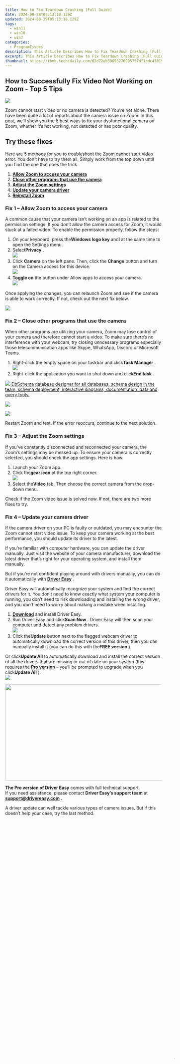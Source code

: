 ```yaml
---
title: How to Fix Teardown Crashing [Full Guide]
date: 2024-08-28T05:13:18.129Z
updated: 2024-08-29T05:13:18.129Z
tags:
  - win11
  - win10
  - win7
categories:
  - ProgramIssues
description: This Article Describes How to Fix Teardown Crashing [Full Guide]
excerpt: This Article Describes How to Fix Teardown Crashing [Full Guide]
thumbnail: https://thmb.techidaily.com/62d72eb39093270995757df1adc43019ed0e362b73decee245e264928d768a5a.jpg
---
```


## How to Successfully Fix Video Not Working on Zoom - Top 5 Tips

![](https://images.drivereasy.com/wp-content/uploads/2022/03/zoom-cannot-start-video-1.jpg)

 Zoom cannot start video or no camera is detected? You’re not alone. There have been quite a lot of reports about the camera issue on Zoom. In this post, we’ll show you the 5 best ways to fix your dysfunctional camera on Zoom, whether it’s not working, not detected or has poor quality.

## Try these fixes

 Here are 5 methods for you to troubleshoot the Zoom cannot start video error. You don’t have to try them all. Simply work from the top down until you find the one that does the trick.

1. **[Allow Zoom to access your camera](https://tools.techidaily.com/drivereasy/download/)**
2. **[Close other programs that use the camera](https://tools.techidaily.com/drivereasy/download/)**
3. **[Adjust the Zoom settings](https://tools.techidaily.com/drivereasy/download/)**
4. **[Update your camera driver](https://tools.techidaily.com/drivereasy/download/)**
5. **[Reinstall Zoom](https://tools.techidaily.com/drivereasy/download/)**

### Fix 1 – Allow Zoom to access your camera

 A common cause that your camera isn’t working on an app is related to the permission settings. If you don’t allow the camera access for Zoom, it would stuck at a failed video. To enable the permission properly, follow the steps:

1. On your keyboard, press the**Windows logo key** and**I** at the same time to open the Settings menu.
2. Select**Privacy** .  
![](https://images.drivereasy.com/wp-content/uploads/2020/12/1-2-3.jpg)
3. Click **Camera** on the left pane. Then, click the **Change** button and turn on the Camera access for this device.  
![](https://images.drivereasy.com/wp-content/uploads/2020/12/1-3-3.jpg)
4. **Toggle on** the button under Allow apps to access your camera.  
![](https://images.drivereasy.com/wp-content/uploads/2020/12/1-4-1.jpg)

 Once applying the changes, you can relaunch Zoom and see if the camera is able to work correctly. If not, check out the next fix below.

<!-- affiliate ads begin -->
<a href="https://shop.incomedia.eu/order/checkout.php?PRODS=39655089&QTY=1&AFFILIATE=108875&CART=1"><img src="https://incomedia.eu/files/images/affiliates/wa/01_WA_728x90.jpg" border="0"></a>
<!-- affiliate ads end -->
### Fix 2 – Close other programs that use the camera

 When other programs are utilizing your camera, Zoom may lose control of your camera and therefore cannot start a video. To make sure there’s no interference with your webcam, try closing unncessary programs especially those telecommunication apps like Skype, WhatsApp, Discord or Microsoft Teams.

1. Right-click the empty space on your taskbar and click**Task Manager** .  
![](https://images.drivereasy.com/wp-content/uploads/2020/10/1-1-10.jpg)
2. Right-click the application you want to shut down and click**End task** .  
<!-- affiliate ads begin -->
<a href="https://shop.dbschema.com/order/checkout.php?PRODS=19867419&QTY=1&AFFILIATE=108875&CART=1"> <img src="https://secure.avangate.com/images/merchant/176b22bab4e94a28619ca2433b2ef241/products/1_icon256.png" border="0">
DbSchema database designer for all databases, schema design in the team, schema deployment, interactive diagrams, documentation, data and query tools. </a>
<!-- affiliate ads end -->
![](https://images.drivereasy.com/wp-content/uploads/2020/09/2-2-1.jpg)

<!-- affiliate ads begin -->
<a href="https://secure.2checkout.com/order/checkout.php?PRODS=32667153&QTY=1&AFFILIATE=108875&CART=1"><img src="https://www.coolmuster.com/uploads/image/20201228/feature02.png" border="0"></a>
<!-- affiliate ads end -->
 Restart Zoom and test. If the error reoccurs, continue to the next solution.

### Fix 3 – Adjust the Zoom settings

 If you’ve constantly disconnected and reconnected your camera, the Zoom’s settings may be messed up. To ensure your camera is correctly selected, you should check the app settings. Here is how.

1. Launch your Zoom app.
2. Click the**gear icon** at the top right corner.  
![](https://images.drivereasy.com/wp-content/uploads/2020/12/2-6.jpg)
3. Select the**Video** tab. Then choose the correct camera from the drop-down menu.

 Check if the Zoom video issue is solved now. If not, there are two more fixes to try.

### Fix 4 – Update your camera driver

 If the camera driver on your PC is faulty or outdated, you may encounter the Zoom cannot start video issue. To keep your camera working at the best performance, you should update its driver to the latest.

 If you’re familiar with computer hardware, you can update the driver manually. Just visit the website of your camera manufacturer, download the latest driver that’s right for your operating system, and install them manually.

 But if you’re not confident playing around with drivers manually, you can do it automatically with **[Driver Easy](https://tools.techidaily.com/drivereasy/download/)**  .

 Driver Easy will automatically recognize your system and find the correct drivers for it. You don’t need to know exactly what system your computer is running, you don’t need to risk downloading and installing the wrong driver, and you don’t need to worry about making a mistake when installing.

1. **[Download](https://tools.techidaily.com/drivereasy/download/)**  and install Driver Easy.
2. Run Driver Easy and click**Scan Now** . Driver Easy will then scan your computer and detect any problem drivers.  
![](https://images.drivereasy.com/wp-content/uploads/2021/04/de-borderless.jpg)
3. Click the**Update** button next to the flagged webcam driver to automatically download the correct version of this driver, then you can manually install it (you can do this with the**FREE version** ).  

 Or click**Update All** to automatically download and install the correct version of all the drivers that are missing or out of date on your system (this requires the **[Pro version](https://tools.techidaily.com/drivereasy/download/)**  – you‘ll be prompted to upgrade when you click**Update All** ).  
![](https://images.drivereasy.com/wp-content/uploads/2021/04/update-webcam-driver-driver-easy.jpg)

<!-- affiliate ads begin -->
<a href="https://martinic.evyy.net/c/5597632/1422856/4482" target="_top" id="1422856"><img src="//a.impactradius-go.com/display-ad/4482-1422856" border="0" alt="" width="580" height="309"/></a>
<!-- affiliate ads end -->
**The Pro version of Driver Easy** comes with full technical support.  
 If you need assistance, please contact **Driver Easy’s support team** at **[support@drivereasy.com](https://tools.techidaily.com/drivereasy/download/) .**

 A driver update can well tackle various types of camera issues. But if this doesn’t help your case, try the last method.

<!-- affiliate ads begin -->
<span id="1793213">
					<video width="1080" height="1620" style="cursor:pointer"
           poster="//a.impactradius-go.com/display-clicktoplayimage/1793213.jpeg"
           onclick="if(!this.playClicked){this.play();this.setAttribute('controls',true);this.playClicked=true;}">
	   <source src="//a.impactradius-go.com/display-ad/19135-1793213">
	   <img src="//a.impactradius-go.com/display-clicktoplayimage/1793213.jpeg" style="border: none; height: 100%; width: 100%; object-fit: contain">
	</video>
	<div style="width:1080px;text-align:center"><a href="javascript:window.open(decodeURIComponent('https%3A%2F%2Ftinyland.pxf.io%2Fc%2F5597632%2F1793213%2F19135'), '_blank');void(0);">Click here</a></div>
</span>
<img height="0" width="0" src="https://imp.pxf.io/i/5597632/1793213/19135" style="position:absolute;visibility:hidden;" border="0" />
<!-- affiliate ads end -->
### Fix 5 – Reinstall Zoom

 If you’ve walked through the process above but still can’t get the camera working, try reinstalling Zoom as the last resort. This should help you resolve some deeper program issues.

1. On your keyboard, press the**Windows logo key** and R to invoke the Run box. Type in**appwiz.cpl** in the field and click**OK** .  
![](https://images.drivereasy.com/wp-content/uploads/2021/02/6-1.jpg)
2. Scroll to locate Zoom. Right-click it and click**Uninstall** .  
<!-- affiliate ads begin -->
<a href="https://purchase.swifdoo.com/order/checkout.php?PRODS=40002162&QTY=1&AFFILIATE=108875&CART=1"><img src="https://secure.avangate.com/images/merchant/8b932759a5a04ddb34bf79e3f9072e4b/products/1_Product%20box%20white-1024x1024.png" border="0">SwifDoo PDF Perpetual (1 PC) Free upgrade. No monthly fees ever. 
</a>
<!-- affiliate ads end -->
![](https://images.drivereasy.com/wp-content/uploads/2021/02/6-2.jpg)
3. After the app is completely uninstalled, you can go to **[Zoom’s official website](https://zoom.us/download)**  and download the latest client.

See if the newly installed restore its camera functionality.

---

 Hopefully one of the fixes eliminates your problem. If you have any questions or suggestions, feel free to drop us a line below.

* [webcam](https://tools.techidaily.com/drivereasy/download/)
* [Zoom](https://tools.techidaily.com/drivereasy/download/)

<ins class="adsbygoogle"
     style="display:block"
     data-ad-format="autorelaxed"
     data-ad-client="ca-pub-7571918770474297"
     data-ad-slot="1223367746"></ins>



<ins class="adsbygoogle"
     style="display:block"
     data-ad-client="ca-pub-7571918770474297"
     data-ad-slot="8358498916"
     data-ad-format="auto"
     data-full-width-responsive="true"></ins>

<span class="atpl-alsoreadstyle">Also read:</span>
<div><ul>
<li><a href="https://some-knowledge.techidaily.com/new-film-editing-expertise-exchange/"><u>[New] Film Editing Expertise Exchange</u></a></li>
<li><a href="https://screen-capture.techidaily.com/new-streamline-sound-capture-using-audacity-efficiently-on-a-mac-for-2024/"><u>[New] Streamline Sound Capture  Using Audacity Efficiently on a Mac for 2024</u></a></li>
<li><a href="https://extra-tips.techidaily.com/2024-approved-aural-enhancement-for-your-inshot-clips/"><u>2024 Approved  Aural Enhancement for Your Inshot Clips</u></a></li>
<li><a href="https://article-tips.techidaily.com/2024-approved-avoidance-of-unplanned-pauses-during-photobooth-sessions/"><u>2024 Approved  Avoidance of Unplanned Pauses During Photobooth Sessions</u></a></li>
<li><a href="https://youtube-help.techidaily.com/2024-approved-mastering-your-camera-essential-tactics-for-hit-youtube-videos/"><u>2024 Approved  Mastering Your Camera  Essential Tactics for Hit YouTube Videos</u></a></li>
<li><a href="https://extra-skills.techidaily.com/2024-approved-orchestrating-the-scene-adding-cropping-and-adjusting-music-in-canva/"><u>2024 Approved  Orchestrating the Scene  Adding, Cropping & Adjusting Music in Canva</u></a></li>
<li><a href="https://win-solutions.techidaily.com/beat-the-battlefield-bug-fixing-warzone-x-ray-issues-in-four-steps/"><u>Beat the Battlefield Bug - Fixing Warzone X-Ray Issues in Four Steps</u></a></li>
<li><a href="https://win-solutions.techidaily.com/call-of-duty-warzone-stuck-on-black-screen-heres-what-to-do/"><u>Call of Duty Warzone Stuck on Black Screen? Here's What to Do !</u></a></li>
<li><a href="https://win-solutions.techidaily.com/cs-go-troubleshooting-guide-fixing-user-cannot-login/"><u>CS: GO Troubleshooting Guide: Fixing 'User Cannot Login'</u></a></li>
<li><a href="https://win-solutions.techidaily.com/1723005707742-destiny-2-disconnect-woes-heres-how-to-re-establish-your-server-link-successfully/"><u>Destiny ^2 Disconnect Woes? Here's How to Re-Establish Your Server Link Successfully</u></a></li>
<li><a href="https://tech-haven.techidaily.com/discover-the-essential-chatgpt-integrations-for-blockchain-developers/"><u>Discover the Essential ChatGPT Integrations for Blockchain Developers</u></a></li>
<li><a href="https://win-solutions.techidaily.com/encountering-utorrent-crashes-here-are-7-guaranteed-fixes-to-get-it-running-again/"><u>Encountering UTorrent Crashes? Here Are 7 Guaranteed Fixes to Get It Running Again</u></a></li>
<li><a href="https://win-solutions.techidaily.com/expert-advice-on-overcoming-stuttering-issues-with-borderlands-ngameplay/"><u>Expert Advice on Overcoming Stuttering Issues with Borderlands nGameplay</u></a></li>
<li><a href="https://win-solutions.techidaily.com/expert-advice-overcoming-manor-lords-stutter-on-windows-or-mac/"><u>Expert Advice: Overcoming Manor Lords Stutter on Windows or Mac</u></a></li>
<li><a href="https://win-solutions.techidaily.com/fall-guys-for-pc-resolve-freezing-problems-quickly/"><u>Fall Guys for PC - Resolve Freezing Problems Quickly</u></a></li>
<li><a href="https://win-solutions.techidaily.com/farewell-to-frustration-expert-fixes-for-persistent-tower-of-fantasy-pc-issues/"><u>Farewell To Frustration - Expert Fixes for Persistent Tower of Fantasy PC Issues</u></a></li>
<li><a href="https://win-solutions.techidaily.com/fixes-for-deathloops-frame-dropping-issues-in-pc-version/"><u>Fixes for Deathloop's Frame Dropping Issues in PC Version</u></a></li>
<li><a href="https://win-solutions.techidaily.com/forza-horizon/"><u>Forza Horizon 지정: 기능 드라이버를 업데이트하여 그래픽을 수정하십시오!</u></a></li>
<li><a href="https://win-solutions.techidaily.com/how-to-resolve-non-loading-map-graphics-for-warzone-players/"><u>How to Resolve Non-Loading Map Graphics for Warzone Players</u></a></li>
<li><a href="https://win-solutions.techidaily.com/how-to-stop-the-endless-sound-but-stagnant-visuals-fixing-youtube-video-glitches-in-firefox-and-google-chrome/"><u>How to Stop the Endless Sound but Stagnant Visuals: Fixing YouTube Video Glitches in Firefox and Google Chrome</u></a></li>
<li><a href="https://common-error.techidaily.com/how-to-troubleshoot-and-unfreeze-file-explorer-in-windows-11/"><u>How to Troubleshoot and Unfreeze File Explorer in Windows 11</u></a></li>
<li><a href="https://apple-account.techidaily.com/in-2024-why-apple-account-disabled-from-your-iphone-xr-how-to-fix-by-drfone-ios/"><u>In 2024, Why Apple Account Disabled From your iPhone XR? How to Fix</u></a></li>
<li><a href="https://win-solutions.techidaily.com/launching-troubleshooting-techniques-for-businesses-at-risk/"><u>Launching Troubleshooting Techniques for Businesses at Risk</u></a></li>
<li><a href="https://win-solutions.techidaily.com/resolving-pc-gaming-lags-top-strategies-for-smooth-play-in-2eighty-four/"><u>Resolving PC Gaming Lags: Top Strategies for Smooth Play in 2Eighty-Four</u></a></li>
<li><a href="https://win-solutions.techidaily.com/troubleshoot-and-overcome-pc-fails-in-halo-infinite-with-these-7-quick-fixes/"><u>Troubleshoot & Overcome PC Fails in Halo Infinite with These 7 Quick Fixes!</u></a></li>
<li><a href="https://win-solutions.techidaily.com/troubleshooting-and-solving-the-fifa-22-stability-problems-on-pc/"><u>Troubleshooting and Solving the FIFA 22 Stability Problems on PC</u></a></li>
<li><a href="https://win-solutions.techidaily.com/troubleshooting-guide-resolving-pc-issues-with-rainbow-six-extraction/"><u>Troubleshooting Guide: Resolving PC Issues with Rainbow Six Extraction</u></a></li>
<li><a href="https://win-solutions.techidaily.com/warzone-and-gpu-issues-on-windows-11-troubleshooting-steps-to-solve-them/"><u>Warzone and GPU Issues on Windows 11: Troubleshooting Steps to Solve Them</u></a></li>
<li><a href="https://fox-access.techidaily.com/your-complete-guide-to-using-telegram-web-interface-for-2024/"><u>Your Complete Guide to Using Telegram Web Interface for 2024</u></a></li>
</ul></div>
